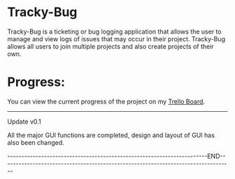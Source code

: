 # Tracky-Bug

Tracky-Bug is a ticketing or bug logging application that allows the user to manage and view logs of issues that may occur in their project. Tracky-Bug allows all users to join multiple projects and also create projects of their own.

# Progress:

You can view the current progress of the project on my [Trello Board].

[Trello Board]: https://trello.com/b/XwCLbayH/my-current-projects

___________________________________________________________________________________________________________________________________________________________________________________
Update v0.1

All the major GUI functions are completed, design and layout of GUI has also been changed.

-----------------------------------------------------------------------END----------------------------------------------------------------------------------

